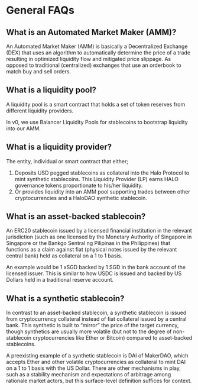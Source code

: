 # General FAQs

## What is an Automated Market Maker \(AMM\)?

An Automated Market Maker \(AMM\) is basically a Decentralized Exchange \(DEX\) that uses an algorithm to automatically determine the price of a trade resulting in optimized liquidity flow and mitigated price slippage.  As opposed to traditional \(centralized\) exchanges that use an orderbook to match buy and sell orders.

## What is a liquidity pool?

A liquidity pool is a smart contract that holds a set of token reserves from different liquidity providers.

In v0, we use Balancer Liquidity Pools for stablecoins to bootstrap liquidity into our AMM. 

## What is a liquidity provider?

The entity, individual or smart contract that either;

1. Deposits USD pegged stablecoins as collateral into the Halo Protocol to mint synthetic stablecoins. This Liquidity Provider \(LP\) earns HALO governance tokens proportionate to his/her liquidity. 
2. Or provides liquidity into an AMM pool supporting trades between other cryptocurrencies and a HaloDAO synthetic stablecoin.

## What is an asset-backed stablecoin?

An ERC20 stablecoin issued by a licensed financial institution in the relevant jurisdiction \(such as one licensed by the Monetary Authority of Singapore in Singapore or the Bankgo Sentral ng Pilipinas in the Philippines\) that functions as a claim against fiat \(physical notes issued by the relevant central bank\) held as collateral on a 1 to 1 basis. 

An example would be 1 xSGD backed by 1 SGD in the bank account of the licensed issuer. This is similar to how USDC is issued and backed by US Dollars held in a traditional reserve account.

## What is a s**ynthetic stablecoin**?

In contrast to an asset-backed stablecoin, a synthetic stablecoin is issued from cryptocurrency collateral instead of fiat collateral issued by a central bank. This synthetic is built to “mirror” the price of the target currency, though synthetics are usually more volatile \(but not to the degree of non-stablecoin cryptocurrencies like Ether or Bitcoin\) compared to asset-backed stablecoins. 

A preexisting example of a synthetic stablecoin is DAI of MakerDAO, which accepts Ether and other volatile cryptocurrencies as collateral to mint DAI on a 1 to 1 basis with the US Dollar. There are other mechanisms in play, such as a stability mechanism and expectations of arbitrage among rationale market actors, but this surface-level definition suffices for context. 

  




